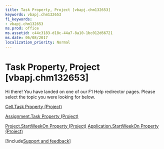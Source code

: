 ```yaml
---
title: Task Property, Project [vbapj.chm132653]
keywords: vbapj.chm132653
f1_keywords:
- vbapj.chm132653
ms.prod: office
ms.assetid: c44c3183-d18c-44a7-8a10-1bc012d66721
ms.date: 06/08/2017
localization_priority: Normal
---
```



# Task Property, Project [vbapj.chm132653]

Hi there! You have landed on one of our F1 Help redirector pages. Please select the topic you were looking for below.

[Cell.Task Property (Project)](https://msdn.microsoft.com/library/ba23b56f-e817-1ea3-bed6-b83342c2bded%28Office.15%29.aspx)

[Assignment.Task Property (Project)](https://msdn.microsoft.com/library/e86d5f79-1e8f-5416-8795-db31cb50eede%28Office.15%29.aspx)

[Project.StartWeekOn Property (Project)](https://msdn.microsoft.com/library/c4cbd07f-4258-3655-b013-c65480895203%28Office.15%29.aspx)
[Application.StartWeekOn Property (Project)](https://msdn.microsoft.com/library/a5e3c262-4450-e6c1-85d7-ca15d324c2aa%28Office.15%29.aspx)

[!include[Support and feedback](~/includes/feedback-boilerplate.md)]